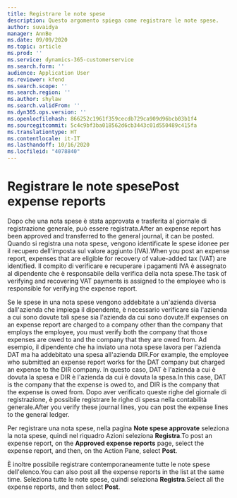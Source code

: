 ```yaml
---
title: Registrare le note spese
description: Questo argomento spiega come registrare le note spese.
author: suvaidya
manager: AnnBe
ms.date: 09/09/2020
ms.topic: article
ms.prod: ''
ms.service: dynamics-365-customerservice
ms.search.form: ''
audience: Application User
ms.reviewer: kfend
ms.search.scope: ''
ms.search.region: ''
ms.author: shylaw
ms.search.validFrom: ''
ms.dyn365.ops.version: ''
ms.openlocfilehash: 866252c1961f359cecdb729ca909d96bcb03b1f4
ms.sourcegitcommit: 5c4c9bf3ba018562d6cb3443c01d550489c415fa
ms.translationtype: HT
ms.contentlocale: it-IT
ms.lasthandoff: 10/16/2020
ms.locfileid: "4078840"
---
```

# <a name="post-expense-reports"></a><span data-ttu-id="773ba-103">Registrare le note spese</span><span class="sxs-lookup"><span data-stu-id="773ba-103">Post expense reports</span></span>

<span data-ttu-id="773ba-104">Dopo che una nota spese è stata approvata e trasferita al giornale di registrazione generale, può essere registrata.</span><span class="sxs-lookup"><span data-stu-id="773ba-104">After an expense report has been approved and transferred to the general journal, it can be posted.</span></span> <span data-ttu-id="773ba-105">Quando si registra una nota spese, vengono identificate le spese idonee per il recupero dell'imposta sul valore aggiunto (IVA).</span><span class="sxs-lookup"><span data-stu-id="773ba-105">When you post an expense report, expenses that are eligible for recovery of value-added tax (VAT) are identified.</span></span> <span data-ttu-id="773ba-106">Il compito di verificare e recuperare i pagamenti IVA è assegnato al dipendente che è responsabile della verifica della nota spese.</span><span class="sxs-lookup"><span data-stu-id="773ba-106">The task of verifying and recovering VAT payments is assigned to the employee who is responsible for verifying the expense report.</span></span>

<span data-ttu-id="773ba-107">Se le spese in una nota spese vengono addebitate a un'azienda diversa dall'azienda che impiega il dipendente, è necessario verificare sia l'azienda a cui sono dovute tali spese sia l'azienda da cui sono dovute.</span><span class="sxs-lookup"><span data-stu-id="773ba-107">If expenses on an expense report are charged to a company other than the company that employs the employee, you must verify both the company that those expenses are owed to and the company that they are owed from.</span></span> <span data-ttu-id="773ba-108">Ad esempio, il dipendente che ha inviato una nota spese lavora per l'azienda DAT ma ha addebitato una spesa all'azienda DIR.</span><span class="sxs-lookup"><span data-stu-id="773ba-108">For example, the employee who submitted an expense report works for the DAT company but charged an expense to the DIR company.</span></span> <span data-ttu-id="773ba-109">In questo caso, DAT è l'azienda a cui è dovuta la spesa e DIR è l'azienda da cui è dovuta la spesa.</span><span class="sxs-lookup"><span data-stu-id="773ba-109">In this case, DAT is the company that the expense is owed to, and DIR is the company that the expense is owed from.</span></span> <span data-ttu-id="773ba-110">Dopo aver verificato queste righe del giornale di registrazione, è possibile registrare le righe di spesa nella contabilità generale.</span><span class="sxs-lookup"><span data-stu-id="773ba-110">After you verify these journal lines, you can post the expense lines to the general ledger.</span></span>

<span data-ttu-id="773ba-111">Per registrare una nota spese, nella pagina **Note spese approvate** seleziona la nota spese, quindi nel riquadro Azioni seleziona **Registra**.</span><span class="sxs-lookup"><span data-stu-id="773ba-111">To post an expense report, on the **Approved expense reports** page, select the expense report, and then, on the Action Pane, select **Post**.</span></span>

<span data-ttu-id="773ba-112">È inoltre possibile registrare contemporaneamente tutte le note spese dell'elenco.</span><span class="sxs-lookup"><span data-stu-id="773ba-112">You can also post all the expense reports in the list at the same time.</span></span> <span data-ttu-id="773ba-113">Seleziona tutte le note spese, quindi seleziona **Registra**.</span><span class="sxs-lookup"><span data-stu-id="773ba-113">Select all the expense reports, and then select **Post**.</span></span>
